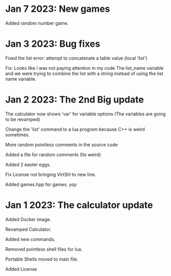 # Jan 7 2023: New games

Added random number game.



# Jan 3 2023: Bug fixes

Fixed the list error: 
attempt to concatenate a table value (local 'list')

Fix:
Looks like I was not paying attention in my code
The list_name variable and we were trying to combine the list with a string instead of using the list name variable.


# Jan 2 2023: The 2nd Big update
The calculator now shows 'var' for variable options (The variables are going to be revamped)

Change the 'list' command to a lua program because C++ is weird sometimes.

More random pointless comments in the source code

Added a file for random comments (Its weird)

Added 2 easter eggs.

Fix License not bringing VirtSH to new line.

Added games.hpp for games. *yay*

# Jan 1 2023: The calculator update

Added Docker image.

Revamped Calculator.

Added new commands.

Removed pointless shell files for lua.

Portable Shells moved to main file.

Added License